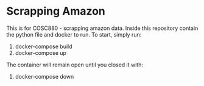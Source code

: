 # Scrapping Amazon 
This is for COSC880 - scrapping amazon data. Inside this repository contain the python file and docker to run. 
To start, simply run:
  1) docker-compose build
  2) docker-compose up
  
  The container will remain open until you closed it with:
  
  1) docker-compose down
